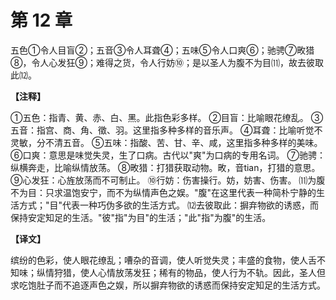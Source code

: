 # 第 12 章

五色①令人目盲②；五音③令人耳聋④；五味⑤令人口爽⑥；驰骋⑦畋猎⑧，令人心发狂⑨；难得之货，令人行妨⑩；是以圣人为腹不为目⑾，故去彼取此⑿。

**【注释】**

①五色：指青、黄、赤、白、黑。此指色彩多样。
②目盲：比喻眼花缭乱。
③五音：指宫、商、角、徵、羽。这里指多种多样的音乐声。
④耳聋：比喻听觉不灵敏，分不清五音。
⑤五味：指酸、苦、甘、辛、咸，这里指多种多样的美味。
⑥口爽：意思是味觉失灵，生了口病。古代以"爽"为口病的专用名词。
⑦驰骋：纵横奔走，比喻纵情放荡。
⑧畋猎：打猎获取动物。畋，音tian，打猎的意思。
⑨心发狂：心旌放荡而不可制止。
⑩行妨：伤害操行。妨，妨害、伤害。
⑾为腹不为目：只求温饱安宁，而不为纵情声色之娱。"腹"在这里代表一种简朴宁静的生活方式；"目"代表一种巧伪多欲的生活方式。
⑿去彼取此：摒弃物欲的诱惑，而保持安定知足的生活。"彼"指"为目"的生活；"此"指"为腹"的生活。

**【译文】**

缤纷的色彩，使人眼花缭乱；嘈杂的音调，使人听觉失灵；丰盛的食物，使人舌不知味；纵情狩猎，使人心情放荡发狂；稀有的物品，使人行为不轨。因此，圣人但求吃饱肚子而不追逐声色之娱，所以摒弃物欲的诱惑而保持安定知足的生活方式。
